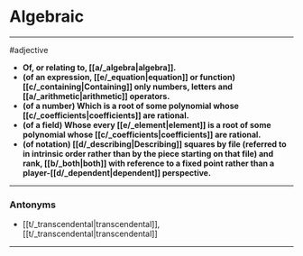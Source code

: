 # Algebraic
---
#adjective
- **Of, or relating to, [[a/_algebra|algebra]].**
- **(of an expression, [[e/_equation|equation]] or function) [[c/_containing|Containing]] only numbers, letters and [[a/_arithmetic|arithmetic]] operators.**
- **(of a number) Which is a root of some polynomial whose [[c/_coefficients|coefficients]] are rational.**
- **(of a field) Whose every [[e/_element|element]] is a root of some polynomial whose [[c/_coefficients|coefficients]] are rational.**
- **(of notation) [[d/_describing|Describing]] squares by file (referred to in intrinsic order rather than by the piece starting on that file) and rank, [[b/_both|both]] with reference to a fixed point rather than a player-[[d/_dependent|dependent]] perspective.**
---
### Antonyms
- [[t/_transcendental|transcendental]], [[t/_transcendental|transcendental]]
---
